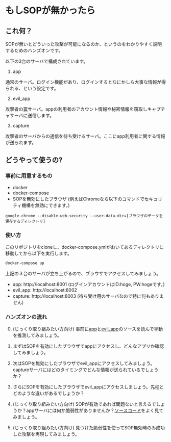 # もしSOPが無かったら

## これ何？

SOPが無いとどういった攻撃が可能になるのか、というのをわかりやすく説明するためのハンズオンです。

以下の3台のサーバで構成されています。

1. app

通常のサーバ。ログイン機能があり、ログインするとなにかしら大事な情報が得られる、という設定です。

2. evil_app

攻撃者の罠サーバ。appの利用者のアカウント情報や秘密情報を窃取しキャプチャサーバに送信します。

3. capture

攻撃者のサーバからの通信を待ち受けるサーバ。ここにapp利用者に関する情報が送られます。

## どうやって使うの?

### 事前に用意するもの

- docker
- docker-compose
- SOPを無効にしたブラウザ (例えばChromeなら以下のコマンドでセキュリティ機構を無効にできます。)

```
google-chrome --disable-web-security --user-data-dir=[ブラウザのデータを保存するディレクトリ]
```

### 使い方

このリポジトリをcloneし、docker-compose.ymlがおいてあるディレクトリに移動してから以下を実行します。

```sh
docker-compose up
```

上記の３台のサーバが立ち上がるので、ブラウザでアクセスしてみましょう。

- app: http://localhost:8001 (ログインアカウントはID:hoge, PW:hogeです。)
- evil_app: http://localhost:8002
- capture: http://localhost:8003 (待ち受け用のサーバなので特に何もありません)

### ハンズオンの流れ

0. (じっくり取り組みたい方向け) 事前に[app](app/)と[evil_app](evil_app/)のソースを読んで挙動を推測してみましょう。

1. まずはSOPを有効にしたブラウザでappにアクセスし、どんなアプリか確認してみましょう。

2. 次はSOPを無効にしたブラウザでevil_appにアクセスしてみましょう。captureサーバにはどのタイミングでどんな情報が送られているでしょうか？

3. さらにSOPを有効にしたブラウザでevil_appにアクセスしましょう。先程とどのような違いがあるでしょうか？

4. (じっくり取り組みたい方向け) SOPが有効であれば問題ないと言えるでしょうか？appサーバには何か脆弱性がありませんか？[ソースコード](app/)をよく見てみましょう。

5. (じっくり取り組みたい方向け) 見つけた脆弱性を使ってSOP無効時のみ成功した攻撃を再現してみましょう。
